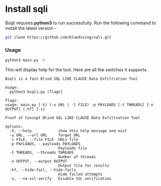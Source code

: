 # Install sqli

Bsqli requires **python3** to run successfully. Run the following command to install the latest version -

```sh
git clone https://github.com/bluediving/sqli.git
```

### Usage

```sh
python3 main.py -h
```

This will display help for the tool. Here are all the switches it supports.


```console
Bsqli is a fast Blind SQL LIKE CLAUSE Data Exfiltration Tool

Usage:
  python3 bsqli.py [flags]

Flags:
usage: main.py [-h] (-u URL | -l FILE) -p PAYLOADS [-t THREADS] [-o OUTPUT] [-hf] [-s]

Proof of Concept Blind SQL LIKE CLAUSE Data Exfiltration Tool

options:
  -h, --help            show this help message and exit
  -u URL, --url URL     Target URL
  -l FILE, --file FILE  URLs file
  -p PAYLOADS, --payloads PAYLOADS
                        Payloads file
  -t THREADS, --threads THREADS
                        Number of threads
  -o OUTPUT, --output OUTPUT
                        Output file for results
  -hf, --hide-fail, --hide-fails
                        Hide failed attempts
  -s, --no-ssl-verify   Disable SSL verification
```
